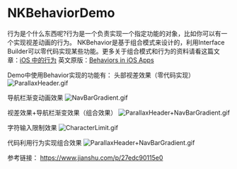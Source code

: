 # NKBehaviorDemo
行为是个什么东西呢?行为是一个负责实现一个指定功能的对象，比如你可以有一个实现视差动画的行为。
NKBehavior是基于组合模式来设计的，利用Interface Builder可以零代码实现某些功能。更多关于组合模式和行为的资料请看这篇文章：[iOS 中的行为](http://objccn.io/issue-13-3/)  英文原版：[Behaviors in iOS Apps](https://www.objc.io/issues/13-architecture/behaviors/)

Demo中使用Behavior实现的功能有：
头部视差效果（零代码实现）
![ParallaxHeader.gif](https://upload-images.jianshu.io/upload_images/1883918-1ad808cce4cc0e51.gif?imageMogr2/auto-orient/strip)

导航栏渐变动画效果
![NavBarGradient.gif](https://upload-images.jianshu.io/upload_images/1883918-03cbd081fe9f23d3.gif?imageMogr2/auto-orient/strip)

视差效果+导航栏渐变效果（组合效果）
![ParallaxHeader+NavBarGradient.gif](https://upload-images.jianshu.io/upload_images/1883918-da4fb2c6249cb151.gif?imageMogr2/auto-orient/strip)

字符输入限制效果
![CharacterLimit.gif](https://upload-images.jianshu.io/upload_images/1883918-1de643e0b82a02ef.gif?imageMogr2/auto-orient/strip)

代码利用行为实现组合效果
![ParallaxHeader+NavBarGradient.gif](https://upload-images.jianshu.io/upload_images/1883918-e97b0eab01ad9932.gif?imageMogr2/auto-orient/strip)


参考链接：
<https://www.jianshu.com/p/27edc90115e0>

